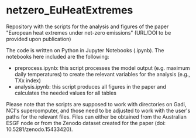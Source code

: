 # netzero_EuHeatExtremes
Repository with the scripts for the analysis and figures of the paper "European heat extremes under net-zero emissions" (URL/DOI to be provided upon publication)

The code is written on Python in Jupyter Notebooks (.ipynb). The notebooks here included are the following:
- preprocess.ipynb: this script processes the model output (e.g. maximum daily temperatures) to create the relevant variables for the analysis (e.g., TXx index)
- analysis.ipynb: this script produces all figures in the paper and calculates the needed values for all tables
  
Please note that the scripts are supposed to work with directories on Gadi, NCI's supercomputer, and those need to be adjusted to work with the user's paths for the relevant files. Files can either be obtained from the Australian ESGF node or from the Zenodo dataset created for the paper (doi: 10.5281/zenodo.15433420).
